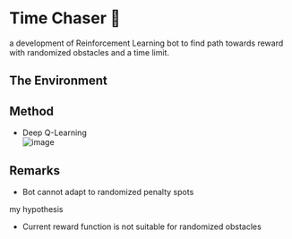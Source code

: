 # Time Chaser 🤖
a development of Reinforcement Learning bot to find path towards reward with randomized obstacles and a time limit.

## The Environment

## Method
* Deep Q-Learning<br/>
![image](https://user-images.githubusercontent.com/57680454/203983395-c23bfc1e-ba35-454a-af89-b43f115b27dc.png)

## Remarks
* Bot cannot adapt to randomized penalty spots

my hypothesis
* Current reward function is not suitable for randomized obstacles
